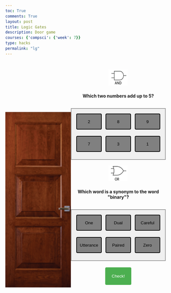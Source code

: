 ```yaml
---
toc: True
comments: True
layout: post
title: Logic Gates 
description: Door game
courses: {'compsci': {'week': 7}}
type: hacks
permalink: "lg"
---
```

<head>
    <meta charset="UTF-8">
    <meta name="viewport" content="width=device-width, initial-scale=1.0">
    <style>
        /* Remember to move the style into scss folder later */
        /* Additional styles for positioning text paragraphs */
        #t1,
        #t2 {
            text-align: center;
            margin-bottom: 10px;
            font-weight: bold;
        }
        /* Style for the main container */
        .main-container {
            display: flex;
            justify-content: center;
            align-items: center;
        }
        /* Style for the door-lightbulb-container */
        .door-lightbulb-container {
            display: flex;
            flex-direction: column;
            align-items: center;
            margin-bottom: 20px; /* Add margin at the bottom */
        }
        .text-buttons {
            display: flex;
            flex-direction: column;
            align-items: center;
            margin-bottom: 20px; /* Add margin at the bottom */
        }
        #lightbulb {
            width: 100px;
            height: 100px;
            margin: 20px;
            background-image: url('off_lightbulb.png'); /* Replace with the path to your off lightbulb image */
            background-size: cover;
        }
        #door1 {
            width: 250px; /* Adjusted width to make it smaller */
            height: 550px; /* Adjusted height to make it smaller */
            margin: 20px;
        }
        /* Style for the button-container */
        .button-container {
            background-color: #f0f0f0; /* Lighter background color */
            border: 2px solid #999; /* Lighter border color */
            padding: 15px; /* Increased padding around the buttons */
            display: grid;
            grid-template-columns: repeat(3, 1fr); /* Three columns */
            gap: 12px; /* Increased gap between buttons */
            align-items: center;
            margin-top: 20px; /* Adjusted margin between the two button containers */
        }
        /* Style for the buttons in the container */
        .button-container .my-button {
            width: 80px; /* Set the width of the buttons */
            height: 50px; /* Set the height of the buttons */
            background-color: #808080; /* Grey background color */
            color: #000; /* Black text color */
            padding: 16px; /* Increase padding inside the button */
            border: 2px solid black; /* Black border */
            border-radius: 4px; /* Optional: Add rounded corners */
            cursor: pointer; /* Change cursor to pointer on hover */
            margin-bottom: 8px; /* Adjusted margin between buttons */
            position: relative; /* Add this line to enable z-index */
            z-index: 1; /* Add this line to control the stacking order */
            display: flex; /* Use flexbox */
            justify-content: center; /* Center the content horizontally */
            align-items: center; /* Center the content vertically */
        }
        .button-container .my-button:hover {
            background-color: #808080; /* Darker grey background color on hover */
            color: #fff; /* White text color on hover */
        }
        .clicked {
            background-color: blue; /* Change color if clicked */
            color: white; /* Change text color if clicked */
        }
        /* Style for the buttons */
        .my-button {
            background-color: #808080; /* Grey background color */
            color: #000; /* Black text color */
            padding: 16px; /* Increase padding inside the button */
            border: 2px solid black; /* Black border */
            border-radius: 4px; /* Optional: Add rounded corners */
            cursor: pointer; /* Change cursor to pointer on hover */
            margin-bottom: 8px; /* Adjusted margin between buttons */
            position: relative; /* Add this line to enable z-index */
            z-index: 1; /* Add this line to control the stacking order */
        }
        /* Style for the Check button */
        #check {
            padding: 20px; /* Increase padding for a larger button */
            background-color: #4CAF50; /* Green background color */
            color: white; /* White text color */
            border: none; /* No border */
            border-radius: 4px; /* Optional: Add rounded corners */
            cursor: pointer; /* Change cursor to pointer on hover */
            margin-top: 20px; /* Adjusted margin from the button container */
        }
        /* Style for the Check button on hover */
        #check:hover {
            background-color: #45a049; /* Darker green background color on hover */
        }
        /* Style for the "and" and "or" images */
        #and,
        #or {
            width: 60px; /* Adjust the size as needed */
            height: 50px; /* Adjust the size as needed */
            margin-bottom: 10px; /* Add margin at the bottom */
        }
        /* Style for the paragraph text */
        .text-buttons p {
            font-weight: bold; /* Make the text bold */
        }
    </style>
</head>

<body>
    <div class="main-container">
        <div class="door-lightbulb-container">
            <div id="lightbulb"></div>
            <img src="door1.png" id="door1">
        </div>
        <div class="text-buttons">
        <img src="and.png" id="and">
        <p id="t1">Which two numbers add up to 5?</p>
        <div class="button-container">
          <button class="my-button" id="b1" onclick="toggle1Value(this);">2</button>
          <button class="my-button" id="b2" onclick="toggle2Value(this);">8</button>
          <button class="my-button" id="b3" onclick="toggle3Value(this);">9</button>
          <button class="my-button" id="b4" onclick="toggle4Value(this);">7</button>
          <button class="my-button" id="b5" onclick="toggle5Value(this);">3</button>
          <button class="my-button" id="b6" onclick="toggle6Value(this);">1</button>
        </div>
        <br>
        <img src="or.png" id="or">
        <p id="t2">Which word is a synonym to the word "binary"?</p>
        <div class="button-container">
          <button class="my-button" id="b7" onclick="toggle7Value(this);">One</button>
          <button class="my-button" id="b8" onclick="toggle8Value(this);">Dual</button>
          <button class="my-button" id="b9" onclick="toggle9Value(this);">Careful</button>
          <button class="my-button" id="b10" onclick="toggle10Value(this);">Utterance</button>
          <button class="my-button" id="b11" onclick="toggle11Value(this);">Paired</button>
          <button class="my-button" id="b12" onclick="toggle12Value(this);">Zero</button>
        </div>
        <button id="check" onclick="checkAnswer()">Check!</button>
        </div>
    </div>
  <script>
  //Variable to keep track of the button value
  var button1Value = 0;
  var button2Value = 0;
  var button3Value = 0;
  var button4Value = 0;
  var button5Value = 0;
  var button6Value = 0;
  var button7Value = 0;
  var button8Value = 0;
  var button9Value = 0;
  var button10Value = 0;
  var button11Value = 0;
  var button12Value = 0;
  // Function to toggle the button value
  function toggle1Value(button) {
    // Toggle between 0 and 1
    button1Value = 1 - button1Value;
    changeColor(button);
  }
  // Function to toggle the button value
  function toggle2Value(button) {
    // Toggle between 0 and 1
    button2Value = 1 - button2Value;
    changeColor(button);
  }
  // Function to toggle the button value
  function toggle3Value(button) {
    // Toggle between 0 and 1
    button3Value = 1 - button3Value;
    changeColor(button);
  }
  // Function to toggle the button value
  function toggle4Value(button) {
    // Toggle between 0 and 1
    button4Value = 1 - button4Value;
    changeColor(button);
  }
  // Function to toggle the button value
  function toggle5Value(button) {
    // Toggle between 0 and 1
    button5Value = 1 - button5Value;
    changeColor(button);
  }
  // Function to toggle the button value
  function toggle6Value(button) {
    // Toggle between 0 and 1
    button6Value = 1 - button6Value;
    changeColor(button);
  }
    // Function to toggle the button value
    function toggle7Value(button) {
    // Toggle between 0 and 1
    button7Value = 1 - button7Value;
    changeColor(button);
  }
  // Function to toggle the button value
  function toggle8Value(button) {
  // Toggle between 0 and 1
  button8Value = 1 - button8Value;
  changeColor(button);
  }
  // Function to toggle the button value
  function toggle9Value(button) {
  // Toggle between 0 and 1
  button9Value = 1 - button9Value;
  changeColor(button);
  }
  // Function to toggle the button value
  function toggle10Value(button) {
  // Toggle between 0 and 1
  button10Value = 1 - button10Value;
  changeColor(button);
  }
  // Function to toggle the button value
  function toggle11Value(button) {
  // Toggle between 0 and 1
  button11Value = 1 - button11Value;
  changeColor(button);
  }
  // Function to toggle the button value
  function toggle12Value(button) {
  // Toggle between 0 and 1
  button12Value = 1 - button12Value;
  changeColor(button);
  }
  function openDoor() {
    var doorImage = document.getElementById('door1')
    doorImage.src = 'door1_Open.png';
    doorImage.alt = 'Open Door';
  }
  function correctAnswer() {
    var correctAnswer = false
    if (button1Value === 1 && button5Value === 1 && button8Value === 1 || button11Value === 1) {
      return correctAnswer = true
    }
    else {
      return correctAnswer = false
    }
  }
  function checkAnswer(isCorrect) {
    if (correctAnswer() === true) {
      document.getElementById('lightbulb').style.backgroundImage = "url('on_lightbulb.png')"; /* Replace with the path to your on lightbulb image */
      openDoor();
    } else {
      alert("Incorrect answer. Try again!");
    }
  }
  function changeColor(button) {
    if (button.style.backgroundColor === 'blue') {
        button.style.backgroundColor = ''; // Reset to default color
    } else {
        button.style.backgroundColor = 'blue';
    }
}
  function checkAnswer() {
    if (correctAnswer()) {
        document.getElementById('lightbulb').style.backgroundImage = "url('on_lightbulb.png')";
        openDoor();
        alert("Correct! You can move on to the next level.");
        // Add code here to proceed to the next level if needed
    } else {
        alert("Incorrect answer. Try again!");
    }
}
</script>
</body>